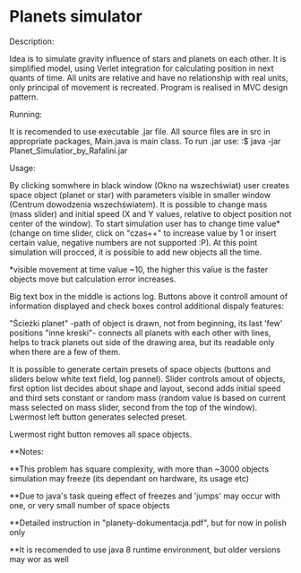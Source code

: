 # Planets simulator

Description:

Idea is to simulate gravity influence of stars and planets on each other. It is simplified model, using Verlet integration for calculating position in next quants of time. All units are relative and have no relationship with real units, only principal of movement is recreated. Program is realised in MVC design pattern.

Running:

It is recomended to use executable .jar file. All source files are in src in appropriate packages, Main.java is main class.
To run .jar use:  :$ java -jar Planet_Simulatior_by_Rafalini.jar

Usage:

By clicking somwhere in black window (Okno na wszechświat) user creates space object (planet or star) with parameters visible in smaller window (Centrum dowodzenia wszechświatem). It is possible to change mass (mass slider) and initial speed (X and Y values, relative to object position not center of the window). To start simulation user has to change time value*(change on time slider, click on "czas++" to increase value by 1 or insert certain value, negative numbers are not supported :P). At this point simulation will procced, it is possible to add new objects all the time.

*visible movement at time value ~10, the higher this value is the faster objects move but calculation error increases.


Big text box in the middle is actions log. Buttons above it controll amount of information displayed and check boxes control additional dispaly features: 

"Ścieżki planet" -path of object is drawn, not from beginning, its last 'few' positions
"inne kreski"-    connects all planets with each other with lines, helps to track planets out side of the drawing area, but its readable                     only when there are a few of them.

It is possible to generate certain presets of space objects (buttons and sliders below white text field, log pannel). Slider controls amout of objects, first option list decides about shape and layout, second adds initial speed and third sets constant or random mass (random value is based on current mass selected on mass slider, second from the top of the window). Lwermost left button generates selected preset.

Lwermost right button removes all space objects.


**Notes:

**This problem has square complexity, with more than ~3000 objects simulation may freeze (its dependant on hardware, its usage etc)

**Due to java's task queing effect of freezes and 'jumps' may occur with one, or very small number of space objects

**Detailed instruction in "planety-dokumentacja.pdf", but for now in polish only

**It is recomended to use java 8 runtime environment, but older versions may wor as well

